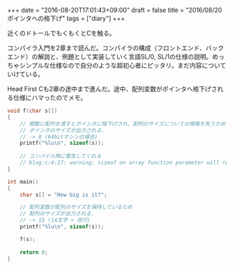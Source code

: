 +++
date = "2016-08-20T17:01:43+09:00"
draft = false
title = "2016/08/20 ポインタへの格下げ"
tags = ["diary"]
+++

近くのドトールでもくもくとCを触る。

<!--more-->

コンパイラ入門を2章まで読んだ。コンパイラの構成（フロントエンド、バックエンド）の解説と、例題として実装していく言語SL/0, SL/1の仕様の説明。めっちゃシンプルな仕様なので自分のような超初心者にピッタリ。まだ内容についていけている。


Head First Cも2章の途中まで進んだ。途中、配列変数がポインタへ格下げされる仕様にハマったのでメモ。

```c
void f(char s[])
{
	// 関数に配列を渡すとポインタに格下げされ、配列のサイズについての情報を失うため
	// ポインタのサイズが出力される.
	// -> 8 (64bitマシンの場合)
	printf("%lu\n", sizeof(s));
	
	// コンパイル時に警告してくれる
	// blog.c:4:27: warning: sizeof on array function parameter will return size of 'char *' instead of 'char []' [-Wsizeof-array-argument]
}

int main()
{
	char s[] = "How big is it?";

	// 配列変数が配列のサイズを保持しているため
	// 配列のサイズが出力される.
	// -> 15 (14文字 + 改行)
	printf("%lu\n", sizeof(s));

	f(s);
	
	return 0;
}
```




